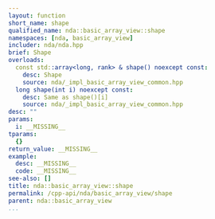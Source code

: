 ```yaml
---
layout: function
short_name: shape
qualified_name: nda::basic_array_view::shape
namespaces: [nda, basic_array_view]
includer: nda/nda.hpp
brief: Shape
overloads:
  const std::array<long, rank> & shape() noexcept const:
    desc: Shape
    source: nda/_impl_basic_array_view_common.hpp
  long shape(int i) noexcept const:
    desc: Same as shape()[i]
    source: nda/_impl_basic_array_view_common.hpp
desc: ""
params:
  i: __MISSING__
tparams:
  {}
return_value: __MISSING__
example:
  desc: __MISSING__
  code: __MISSING__
see-also: []
title: nda::basic_array_view::shape
permalink: /cpp-api/nda/basic_array_view/shape
parent: nda::basic_array_view
...
```


